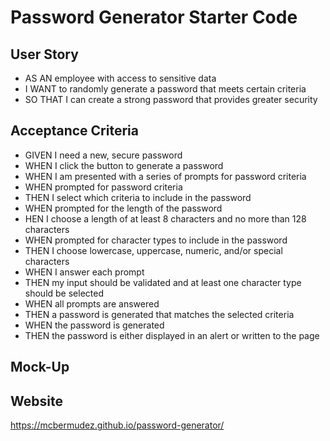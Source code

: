 # Password Generator Starter Code


## User Story
* AS AN employee with access to sensitive data
* I WANT to randomly generate a password that meets certain criteria
*  SO THAT I can create a strong password that provides greater security

## Acceptance Criteria
* GIVEN I need a new, secure password
* WHEN I click the button to generate a password
* WHEN I am presented with a series of prompts for password criteria
* WHEN prompted for password criteria
* THEN I select which criteria to include in the password
* WHEN prompted for the length of the password
* HEN I choose a length of at least 8 characters and no more than 128 characters
* WHEN prompted for character types to include in the password
* THEN I choose lowercase, uppercase, numeric, and/or special characters
* WHEN I answer each prompt
* THEN my input should be validated and at least one character type should be selected
* WHEN all prompts are answered
* THEN a password is generated that matches the selected criteria
* WHEN the password is generated
* THEN the password is either displayed in an alert or written to the page

## Mock-Up


## Website
https://mcbermudez.github.io/password-generator/